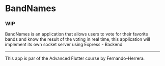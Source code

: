 #  BandNames

### WIP
BandNames is an application that allows users to vote for their favorite bands and know the result of the voting in real time, this application will implement its own socket server using Express - Backend


* * *

This app is par of the Advanced Flutter course by Fernando-Herrera.